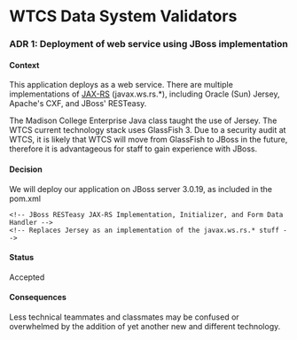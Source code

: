 # WTCS Data System Validators
### ADR 1: Deployment of web service using JBoss implementation

#### Context
This application deploys as a web service. There are multiple implementations of
[JAX-RS](https://en.wikipedia.org/wiki/Java_API_for_RESTful_Web_Services) (javax.ws.rs.*),
including Oracle (Sun) Jersey, Apache's CXF, and JBoss' RESTeasy.

The Madison College Enterprise Java class taught the use of Jersey. The WTCS current technology stack uses GlassFish 3.
Due to a security audit at WTCS, it is likely that WTCS will move from GlassFish
to JBoss in the future, therefore it is advantageous for staff to gain experience
with JBoss.

#### Decision
We will deploy our application on JBoss server 3.0.19, as included in the pom.xml

    <!-- JBoss RESTeasy JAX-RS Implementation, Initializer, and Form Data Handler -->
    <!-- Replaces Jersey as an implementation of the javax.ws.rs.* stuff -->

#### Status
Accepted

#### Consequences
Less technical teammates and classmates may be confused or overwhelmed by the addition of yet another new and different technology.

